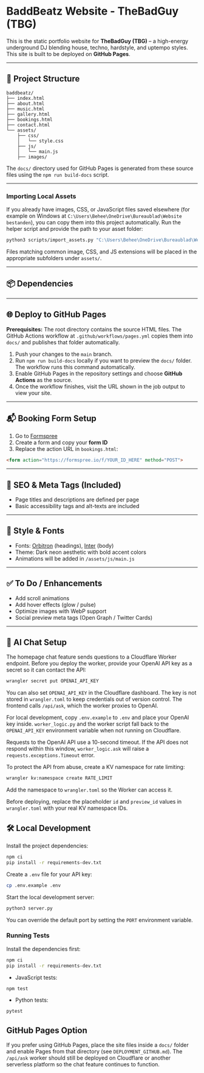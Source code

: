 # BaddBeatz Website - TheBadGuy (TBG)

This is the static portfolio website for **TheBadGuy (TBG)** – a high-energy underground DJ blending house, techno, hardstyle, and uptempo styles. This site is built to be deployed on **GitHub Pages**.

---

## 🚀 Project Structure

```
baddbeatz/
├── index.html
├── about.html
├── music.html
├── gallery.html
├── bookings.html
├── contact.html
└── assets/
    ├── css/
    │   └── style.css
    ├── js/
    │   └── main.js
    ├── images/
```

The `docs/` directory used for GitHub Pages is generated from these source files using the `npm run build-docs` script.

---

### Importing Local Assets

If you already have images, CSS, or JavaScript files saved elsewhere (for example on
Windows at `C:\Users\Behee\OneDrive\Bureaublad\Website bestanden`), you can copy
them into this project automatically. Run the helper script and provide the path
to your asset folder:

```bash
python3 scripts/import_assets.py "C:\Users\Behee\OneDrive\Bureaublad\Website bestanden"
```

Files matching common image, CSS, and JS extensions will be placed in the
appropriate subfolders under `assets/`.

---

## 📦 Dependencies
---

## 🌐 Deploy to GitHub Pages

**Prerequisites:** The root directory contains the source HTML files. The GitHub Actions workflow at `.github/workflows/pages.yml` copies them into `docs/` and publishes that folder automatically.

1. Push your changes to the `main` branch.
2. Run `npm run build-docs` locally if you want to preview the `docs/` folder. The workflow runs this command automatically.
3. Enable GitHub Pages in the repository settings and choose **GitHub Actions** as the source.
4. Once the workflow finishes, visit the URL shown in the job output to view your site.


---

## 📬 Booking Form Setup

1. Go to [Formspree](https://formspree.io)
2. Create a form and copy your **form ID**
3. Replace the action URL in `bookings.html`:

```html
<form action="https://formspree.io/f/YOUR_ID_HERE" method="POST">
```

---

## 🎯 SEO & Meta Tags (Included)

- Page titles and descriptions are defined per page
- Basic accessibility tags and alt-texts are included

---

## 🎨 Style & Fonts

- Fonts: [Orbitron](https://fonts.google.com/specimen/Orbitron) (headings), [Inter](https://fonts.google.com/specimen/Inter) (body)
- Theme: Dark neon aesthetic with bold accent colors
- Animations will be added in `/assets/js/main.js`

---

## ✅ To Do / Enhancements

- Add scroll animations
- Add hover effects (glow / pulse)
- Optimize images with WebP support
- Social preview meta tags (Open Graph / Twitter Cards)

---


## 🤖 AI Chat Setup

The homepage chat feature sends questions to a Cloudflare Worker endpoint.
Before you deploy the worker, provide your OpenAI API key as a secret so it can
contact the API:

```bash
wrangler secret put OPENAI_API_KEY
```

You can also set `OPENAI_API_KEY` in the Cloudflare dashboard. The key is not
stored in `wrangler.toml` to keep credentials out of version control. The
frontend calls `/api/ask`, which the worker proxies to OpenAI.

For local development, copy `.env.example` to `.env` and place your OpenAI key
inside. `worker_logic.py` and the worker script fall back to the
`OPENAI_API_KEY` environment variable when not running on Cloudflare.

Requests to the OpenAI API use a 10-second timeout. If the API does not respond
within this window, `worker_logic.ask` will raise a
`requests.exceptions.Timeout` error.

To protect the API from abuse, create a KV namespace for rate limiting:

```bash
wrangler kv:namespace create RATE_LIMIT
```

Add the namespace to `wrangler.toml` so the Worker can access it.

Before deploying, replace the placeholder `id` and `preview_id` values in
`wrangler.toml` with your real KV namespace IDs.


## 🛠 Local Development

Install the project dependencies:

```bash
npm ci
pip install -r requirements-dev.txt
```

Create a `.env` file for your API key:

```bash
cp .env.example .env
```

Start the local development server:

```bash
python3 server.py
```

You can override the default port by setting the `PORT` environment variable.

### Running Tests

Install the dependencies first:

```bash
npm ci
pip install -r requirements-dev.txt
```

- JavaScript tests:

```bash
npm test
```

- Python tests:

```bash
pytest
```

## GitHub Pages Option

If you prefer using GitHub Pages, place the site files inside a `docs/` folder and enable Pages from that directory (see `DEPLOYMENT_GITHUB.md`). The `/api/ask` worker should still be deployed on Cloudflare or another serverless platform so the chat feature continues to function.
